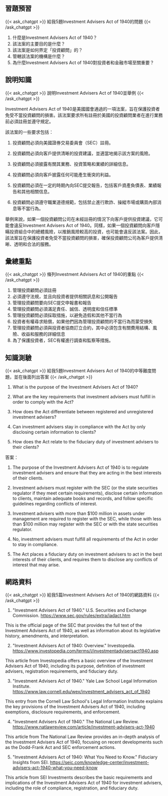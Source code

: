 ## 習題預習
{{< ask_chatgpt >}}
給我5題Investment Advisers Act of 1940的問題
{{< /ask_chatgpt >}}



1. 什麼是Investment Advisers Act of 1940？
2. 該法案的主要目的是什麼？
3. 該法案是如何界定「投資顧問」的？
4. 管轄該法案的機構是什麼？
5. 為什麼Investment Advisers Act of 1940對投資者和金融市場至關重要？   

## 說明知識
{{< ask_chatgpt >}}
說明Investment Advisers Act of 1940並舉例
{{< /ask_chatgpt >}}



Investment Advisers Act of 1940是美國國會通過的一項法案，旨在保護投資者免受不當投資顧問的損害。該法案要求所有註冊於美國的投資顧問業者在進行業務前必須註冊並遵守規定。

該法案的一些要求包括：

1. 投資顧問必須向美國證券交易委員會（SEC）註冊。

2. 投資顧問必須向客戶提供清晰的投資建議，並適當地揭示該方案的風險。

3. 投資顧問必須披露有關其業務、投資策略和業績的詳細信息。

4. 投資顧問必須向客戶披露任何可能產生衝突的利益。

5. 投資顧問必須在一定的時期內向SEC提交報告，包括客戶資產負債表、業績報告和其他相關信息。

6. 投資顧問必須遵守職業道德規範，包括禁止進行欺詐、操縱市場或購買內部消息等不當行為。

舉例來說，如果一個投資顧問公司在未經註冊的情況下向客戶提供投資建議，它可能會違反Investment Advisers Act of 1940。同樣，如果一個投資顧問向客戶隱瞞投資組合中的總體風險，以推銷風險較高的投資，也可能會違反該法案。因此，該法案旨在保護投資者免受不當投資顧問的損害，確保投資顧問公司為客戶提供清晰、透明和合法的服務。   

## 彙總重點
{{< ask_chatgpt >}}
條列Investment Advisers Act of 1940的重點
{{< /ask_chatgpt >}}



1. 管理投資顧問必須註冊
2. 必須遵守法規，並且向投資者提供相關訊息和公開報告
3. 管理投資顧問要向SEC提交申報書和報告
4. 管理投資顧問必須滿足責任、誠信、透明度和信任標準
5. 管理投資顧問必須採取措施，以避免造假和其他不當行為
6. 投資者有權尋求賠償，如果他們因為管理投資顧問的不當行為而蒙受損失
7. 管理投資顧問必須與投資者協商訂立合約，其中必須包含有關費用結構、風險、收益和服務的詳細信息
8. 為了保護投資者，SEC有權進行調查和監察等措施。   

## 知識測驗
{{< ask_chatgpt >}}
給我5題Investment Advisers Act of 1940的中等難度問題，並在後面列出答案
{{< /ask_chatgpt >}}



1. What is the purpose of the Investment Advisers Act of 1940?

2. What are the key requirements that investment advisers must fulfill in order to comply with the Act?

3. How does the Act differentiate between registered and unregistered investment advisers?

4. Can investment advisers stay in compliance with the Act by only disclosing certain information to clients?

5. How does the Act relate to the fiduciary duty of investment advisers to their clients?


答案：
1. The purpose of the Investment Advisers Act of 1940 is to regulate investment advisers and ensure that they are acting in the best interests of their clients.

2. Investment advisers must register with the SEC (or the state securities regulator if they meet certain requirements), disclose certain information to clients, maintain adequate books and records, and follow specific guidelines regarding conflicts of interest.

3. Investment advisers with more than $100 million in assets under management are required to register with the SEC, while those with less than $100 million may register with the SEC or with the state securities regulator.

4. No, investment advisers must fulfill all requirements of the Act in order to stay in compliance.

5. The Act places a fiduciary duty on investment advisers to act in the best interests of their clients, and requires them to disclose any conflicts of interest that may arise.   

## 網路資料
{{< ask_chatgpt >}}
給我5篇Investment Advisers Act of 1940的網路資料
{{< /ask_chatgpt >}}



1. "Investment Advisers Act of 1940." U.S. Securities and Exchange Commission. https://www.sec.gov/rules/extra/iadact.htm 

This is the official page of the SEC that provides the full text of the Investment Advisers Act of 1940, as well as information about its legislative history, amendments, and interpretation. 

2. "Investment Advisers Act of 1940: Overview." Investopedia. https://www.investopedia.com/terms/i/investmentadvisersact1940.asp 

This article from Investopedia offers a basic overview of the Investment Advisers Act of 1940, including its purpose, definition of investment advisers, registration requirements, and fiduciary duty. 

3. "Investment Advisers Act of 1940." Yale Law School Legal Information Institute. https://www.law.cornell.edu/wex/investment_advisers_act_of_1940 

This entry from the Cornell Law School's Legal Information Institute explains the key provisions of the Investment Advisers Act of 1940, including exemptions, disclosure requirements, and enforcement. 

4. "Investment Advisers Act of 1940." The National Law Review. https://www.natlawreview.com/article/investment-advisers-act-1940 

This article from The National Law Review provides an in-depth analysis of the Investment Advisers Act of 1940, focusing on recent developments such as the Dodd-Frank Act and SEC enforcement actions. 

5. "Investment Advisers Act of 1940: What You Need to Know." Fiduciary Insights from SEI. https://seic.com/knowledge-center/investment-advisers-act-1940-what-you-need-know 

This article from SEI Investments describes the basic requirements and implications of the Investment Advisers Act of 1940 for investment advisers, including the role of compliance, registration, and fiduciary duty.   

